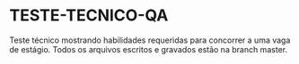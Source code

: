 # TESTE-TECNICO-QA
Teste técnico mostrando habilidades requeridas para concorrer a uma vaga de estágio.
Todos os arquivos escritos e gravados estão na branch master.
